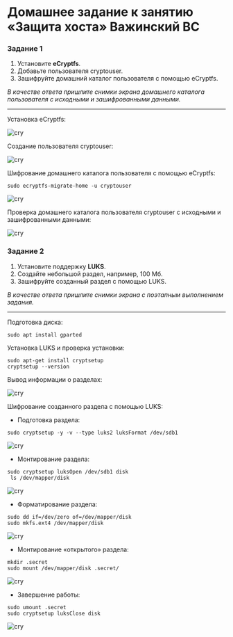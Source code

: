 # Домашнее задание к занятию  «Защита хоста» Важинский ВС

### Задание 1

1. Установите **eCryptfs**.
2. Добавьте пользователя cryptouser.
3. Зашифруйте домашний каталог пользователя с помощью eCryptfs.


*В качестве ответа  пришлите снимки экрана домашнего каталога пользователя с исходными и зашифрованными данными.*  

---

Установка eCryptfs:

![cry](./img/cry1.png)

Создание пользователя cryptouser:

![cry](./img/cry2.png)

Шифрование домашнего каталога пользователя с помощью eCryptfs:

```
sudo ecryptfs-migrate-home -u cryptouser
```

![cry](./img/cry3.png)

Проверка домашнего каталога пользователя cryptouser с исходными и зашифрованными данными:

![cry](./img/cry4_2.png)

### Задание 2

1. Установите поддержку **LUKS**.
2. Создайте небольшой раздел, например, 100 Мб.
3. Зашифруйте созданный раздел с помощью LUKS.

*В качестве ответа пришлите снимки экрана с поэтапным выполнением задания.*

---

Подготовка диска:

```
sudo apt install gparted
```

Установка LUKS и проверка установки:

```
sudo apt-get install cryptsetup
cryptsetup --version
```

Вывод информации о разделах:

![cry](./img/cry5.png)

Шифрование созданного раздела с помощью LUKS:
- Подготовка раздела:

```
sudo cryptsetup -y -v --type luks2 luksFormat /dev/sdb1
```

![cry](./img/cry6.png)

- Монтирование раздела:

```
sudo cryptsetup luksOpen /dev/sdb1 disk
 ls /dev/mapper/disk
```

![cry](./img/cry7.png)

- Форматирование раздела:

```
sudo dd if=/dev/zero of=/dev/mapper/disk
sudo mkfs.ext4 /dev/mapper/disk
```

![cry](./img/cry8.png)

- Монтирование «открытого» раздела:

```
mkdir .secret
sudo mount /dev/mapper/disk .secret/
```

![cry](./img/cry9.png)

- Завершение работы:

```
sudo umount .secret
sudo cryptsetup luksClose disk
```

![cry](./img/cry10.png)
